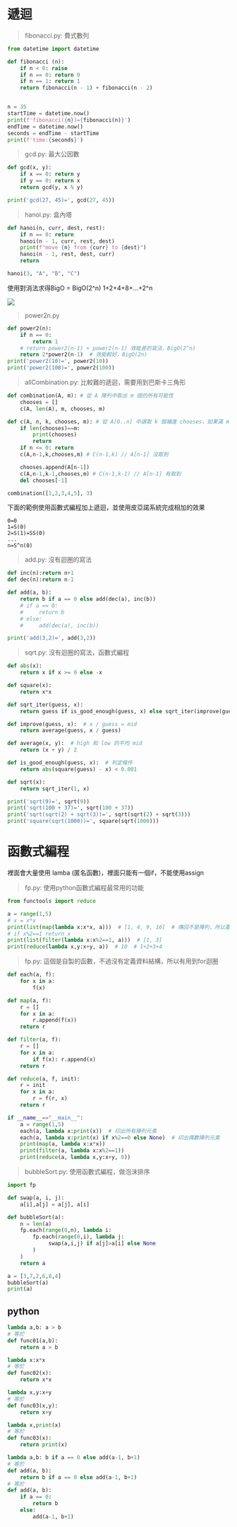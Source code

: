 # 遞迴

> fibonacci.py: 費式數列

```python
from datetime import datetime

def fibonacci (n):
    if n < 0: raise
    if n == 0: return 0
    if n == 1: return 1
    return fibonacci(n - 1) + fibonacci(n - 2)


n = 35
startTime = datetime.now()
print(f'fibonacci({n})={fibonacci(n)}')
endTime = datetime.now()
seconds = endTime - startTime
print(f'time:{seconds}')
```



> gcd.py: 最大公因數

```python
def gcd(x, y):
	if x == 0: return y
	if y == 0: return x
	return gcd(y, x % y)

print('gcd(27, 45)=', gcd(27, 45))
```



> hanoi.py: 盒內塔

```python
def hanoi(n, curr, dest, rest):
    if n == 0: return
    hanoi(n - 1, curr, rest, dest)
    print(f"move {n} from {curr} to {dest}")
    hanoi(n - 1, rest, dest, curr)
    return

hanoi(3, "A", "B", "C")
```

使用對消法求得BigO = BigO(2^n) 1+2+4+8+...+2^n

![](picture/recursive.png)



> power2n.py

```python
def power2(n):
    if n == 0:
        return 1
    # return power2(n-1) + power2(n-1) 效能差的寫法，BigO(2^n)
	return 2*power2(n-1)  # 效能較好，BigO(2n)
print('power2(10)=', power2(10))
print('power2(100)=', power2(100))
```



> allCombination.py: 比較難的遞迴，需要用到巴斯卡三角形

```python
def combination(A, m): # 從 A 陣列中取出 m 個的所有可能性
	chooses = []
	c(A, len(A), m, chooses, m)

def c(A, n, k, chooses, m): # 從 A[0..n] 中選取 k 個補進 chooses，如果滿 m 個就印出
	if len(chooses)==m:
		print(chooses)
		return
	if n <= 0: return
	c(A,n-1,k,chooses,m) # C(n-1,k) // A[n-1] 沒取到

	chooses.append(A[n-1])
	c(A,n-1,k-1,chooses,m) # C(n-1,k-1) // A[n-1] 有取到
	del chooses[-1]

combination([1,2,3,4,5], 3)
```





下面的範例使用函數式編程加上遞迴，並使用皮亞諾系統完成相加的效果

```
0=0
1=S(0)
2=S(1)=SS(0)
...
n=S^n(0)
```



> add.py: 沒有迴圈的寫法

```python
def inc(n):return n+1
def dec(n):return n-1

def add(a, b):
    return b if a == 0 else add(dec(a), inc(b))
	# if a == 0:
    #     return b
    # else:
    #     add(dec(a), inc(b))

print('add(3,2)=', add(3,2))
```



> sqrt.py: 沒有迴圈的寫法，函數式編程

```python
def abs(x):
    return x if x >= 0 else -x

def square(x):
    return x*x

def sqrt_iter(guess, x):
    return guess if is_good_enough(guess, x) else sqrt_iter(improve(guess, x), x)

def improve(guess, x):  # x / guess = mid
    return average(guess, x / guess)

def average(x, y):  # high 和 low 的平均 mid
    return (x + y) / 2

def is_good_enough(guess, x):  # 判定條件
    return abs(square(guess) - x) < 0.001

def sqrt(x):
    return sqrt_iter(1, x)

print('sqrt(9)=', sqrt(9))
print('sqrt(100 + 37)=', sqrt(100 + 37))
print('sqrt(sqrt(2) + sqrt(3))=', sqrt(sqrt(2) + sqrt(3)))
print('square(sqrt(1000))=', square(sqrt(1000)))
```





# 函數式編程

裡面會大量使用 lamba (匿名函數)，裡面只能有一個if，不能使用assign

> fp.py: 使用python函數式編程最常用的功能

```python
from functools import reduce

a = range(1,5)
# x = x*x
print(list(map(lambda x:x*x, a)))  # [1, 4, 9, 16]  # 傳回不是陣列，所以要轉list()
# if x%2==1 return x
print(list(filter(lambda x:x%2==1, a)))  # [1, 3] 
print(reduce(lambda x,y:x+y, a))  # 10  # 1+2+3+4
```





> fp.py: 這個是自製的函數，不過沒有定義資料結構，所以有用到for迴圈

```python
def each(a, f):
    for x in a:
        f(x)

def map(a, f):
    r = []
    for x in a:
        r.append(f(x))
    return r

def filter(a, f):
    r = []
    for x in a:
        if f(x): r.append(x)
    return r

def reduce(a, f, init):
    r = init
    for x in a:
        r = f(r, x)
    return r

if __name__=="__main__":
    a = range(1,5)
    each(a, lambda x:print(x))  # 印出所有陣列元素
    each(a, lambda x:print(x) if x%2==0 else None)  # 印出偶數陣列元素
    print(map(a, lambda x:x*x))
    print(filter(a, lambda x:x%2==1))
    print(reduce(a, lambda x,y:x+y, 0))
```



> bubbleSort.py: 使用函數式編程，做泡沫排序

```python
import fp

def swap(a, i, j):
    a[i],a[j] = a[j], a[i]

def bubbleSort(a):
    n = len(a)
    fp.each(range(0,n), lambda i:
        fp.each(range(0,i), lambda j:
             swap(a,i,j) if a[j]>a[i] else None
        )
    )
    return a

a = [3,7,2,6,8,4]
bubbleSort(a)
print(a)
```





## python 

```python
lambda a,b: a > b
# 等於
def func01(a,b):
	return a > b

lambda x:x*x
# 等於
def func02(x):
	return x*x

lambda x,y:x+y
# 等於
def func03(x,y):
	return x+y

lambda x,print(x)
# 等於
def func03(x):
	return print(x)
```



```python
lambda a,b: b if a == 0 else add(a-1, b+1)
# 等於
def add(a, b):
    return b if a == 0 else add(a-1, b+1)
# 等於
def add(a, b):
    if a == 0: 
    	return b 
    else:
        add(a-1, b+1)
```





